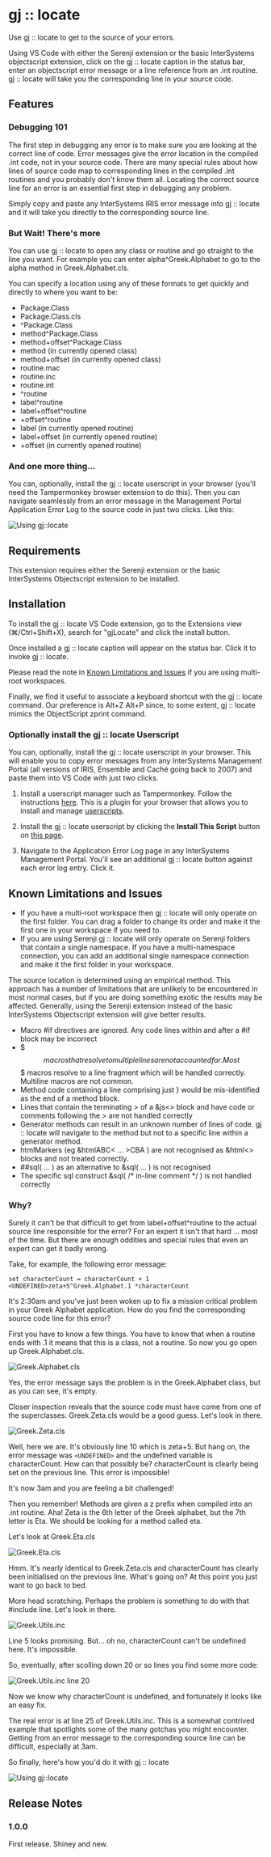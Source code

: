 # gj :: locate

Use gj :: locate to get to the source of your errors.

Using VS Code with either the Serenji extension or the basic InterSystems objectscript extension, click on the gj :: locate caption in the status bar, enter an objectscript error message or a line reference from an .int routine.  gj :: locate will take you the corresponding line in your source code.

## Features

### Debugging 101
The first step in debugging any error is to make sure you are looking at the correct line of code.  Error messages give the error location in the compiled .int code, not in your source code.  There are many special rules about how lines of source code map to corresponding lines in the compiled .int routines and you probably don't know them all.  Locating the correct source line for an error is an essential first step in debugging any problem.

Simply copy and paste any InterSystems IRIS error message into gj :: locate and it will take you directly to the corresponding source line.

### But Wait! There's more

You can use gj :: locate to open any class or routine and go straight to the line you want.  For example you can enter alpha^Greek.Alphabet to go to the alpha method in Greek.Alphabet.cls.

You can specify a location using any of these formats to get quickly and directly to where you want to be:
 * Package.Class
 * Package.Class.cls
 * ^Package.Class
 * method^Package.Class
 * method+offset^Package.Class
 * method (in currently opened class)
 * method+offset (in currently opened class)
 * routine.mac
 * routine.inc
 * routine.int
 * ^routine
 * label^routine
 * label+offset^routine
 * +offset^routine
 * label (in currently opened routine)
 * label+offset (in currently opened routine)
 * +offset (in currently opened routine)

### And one more thing...  

You can, optionally, install the gj :: locate userscript in your browser (you'll need the Tampermonkey browser extension to do this). Then you can navigate seamlessly from an error message in the Management Portal Application Error Log to the source code in just two clicks. Like this:

![Using gj::locate](images/demo1.gif)

## Requirements

This extension requires either the Serenji extension or the basic InterSystems Objectscript extension to be installed.


## Installation

To install the gj :: locate VS Code extension, go to the Extensions view (⌘/Ctrl+Shift+X), search for "gjLocate" and click the install button.  

Once installed a gj :: locate caption will appear on the status bar.  Click it to invoke gj :: locate. 

Please read the note in [Known Limitations and Issues](#known-limitations-and-issues) if you are using multi-root workspaces.

Finally, we find it useful to associate a keyboard shortcut with the gj :: locate command.  Our preference is Alt+Z Alt+P since, to some extent, gj :: locate mimics the ObjectScript zprint command.

### Optionally install the gj :: locate Userscript

You can, optionally, install the gj :: locate userscript in your browser.  This will enable you to copy error messages from any InterSystems Management Portal (all versions of IRIS, Ensemble and Caché going back to 2007) and paste them into VS Code with just two clicks.

1. Install a userscript manager such as Tampermonkey.  Follow the instructions [here](https://www.tampermonkey.net/).  This is a plugin for your browser that allows you to install and manage [userscripts](https://en.wikipedia.org/wiki/Userscript).

2. Install the gj :: locate userscript by clicking the **Install This Script** button on [this page](https://greasyfork.org/en/scripts/424973-gj-locate).

3. Navigate to the Application Error Log page in any InterSystems Management Portal.  You'll see an additional gj :: locate button against each error log entry.  Click it.


## Known Limitations and Issues

 * If you have a multi-root workspace then gj :: locate will only operate on the first folder.  You can drag a folder to change its order and make it the first one in your workspace if you need to.
 * If you are using Serenji gj :: locate will only operate on Serenji folders that contain a single namespace.  If you have a multi-namespace connection, you can add an additional single namespace connection and make it the first folder in your workspace. 

The source location is determined using an empirical method.  This approach has a number of limitations that
are unlikely to be encountered in most normal cases, but if you are doing something exotic the results may
be affected.  Generally, using the Serenji extension instead of the basic InterSystems Objectscript extension will give better results.

 * Macro #if directives are ignored.   Any code lines within and after a #if block may be incorrect
 * $$$ macros that resolve to multiple lines are not accounted for.  Most $$$ macros resolve to a line fragment which will be handled correctly.  Multiline macros are not common.
 * Method code containing a line comprising just } would be mis-identified as the end of a method block.
 * Lines that contain the terminating > of a &js<> block and have code or comments following the > are not handled correctly
 * Generator methods can result in an unknown number of lines of code.  gj :: locate will navigate to the method but not to a specific line within a generator method.
 * htmlMarkers (eg &htmlABC< ... >CBA ) are not recognised as &html<> blocks and not treated correctly.
 * ##sql( ... ) as an alternative to &sql( ... ) is not recognised
 * The specific sql construct &sql( /* in-line comment */ ) is not handled correctly


### Why?

Surely it can't be that difficult to get from label+offset^routine to the actual source line responsible for the error?  For an expert it isn't that hard ... most of the time.  But there are enough oddities and special rules that even an expert can get it badly wrong.

Take, for example, the following error message:

    set characterCount = characterCount + 1
    <UNDEFINED>zeta+5^Greek.Alphabet.1 *characterCount
 
It's 2:30am and you've just been woken up to fix a mission critical problem in your Greek Alphabet application.  How do you find the corresponding source code line for this error?

First you have to know a few things.  You have to know that when a routine ends with .1 it means that this is a class, not a routine.  So now you go open up Greek.Alphabet.cls.


![Greek.Alphabet.cls](images/Greek.Alphabet.png)


Yes, the error message says the problem is in the Greek.Alphabet class, but as you can see, it's empty.

Closer inspection reveals that the source code must have come from one of the superclasses.  Greek.Zeta.cls would be a good guess.  Let's look in there.


![Greek.Zeta.cls](images/Greek.Zeta.png)


Well, here we are.  It's obviously line 10 which is zeta+5.  But hang on, the error message was `<UNDEFINED>` and the undefined variable is characterCount.  How can that possibly be?  characterCount is clearly being set on the previous line.  This error is impossible!

It's now 3am and you are feeling a bit challenged!

Then you remember! Methods are given a z prefix when compiled into an .int routine.  Aha!  Zeta is the 6th letter of the Greek alphabet, but the 7th letter is Eta.  We should be looking for a method called eta.

Let's look at Greek.Eta.cls


![Greek.Eta.cls](images/Greek.Eta.png)


Hmm.  It's nearly identical to Greek.Zeta.cls and characterCount has clearly been initialised on the previous line.  What's going on?  At this point you just want to go back to bed.

More head scratching. Perhaps the problem is something to do with that #include line.  Let's look in there.


![Greek.Utils.inc](images/Greek.Utils.png)


Line 5 looks promising.  But... oh no, characterCount can't be undefined here.  It's impossible.

So, eventually, after scolling down 20 or so lines you find some more code:


![Greek.Utils.inc line 20](images/Greek.Utils_2.png)


Now we know why characterCount is undefined, and fortunately it looks like an easy fix.

The real error is at line 25 of Greek.Utils.inc.  This is a somewhat contrived example that spotlights some of the many gotchas you might encounter.  Getting from an error message to the corresponding source line can be difficult, especially at 3am. 

So finally, here's how you'd do it with gj :: locate


![Using gj::locate](images/demo2.gif)



## Release Notes

### 1.0.0

First release.  Shiney and new.

